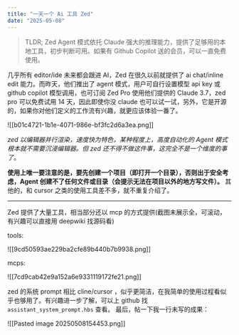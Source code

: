 ```yaml
---
title: "一天一个 Ai 工具 Zed"
date: "2025-05-08"
---
```


> TLDR;
> Zed Agent 模式依托 Claude 强大的推理能力，提供了足够用的本地工具，初步判断可用。如果有 Github Copilot 送的会员，可以一直免费使用。

几乎所有 editor/ide 未来都会跟进 AI，Zed 在很久以前就提供了 ai chat/inline edit 能力。而昨天，他们推出了 agent 模式，用户可自行设置模型 api key 或 github copilot 模型调用，也可订阅 Zed Pro 使用他们提供的 Claude 3.7，zed pro 可以免费试用 14 天，因此即使你没 claude 也可以试一试，另外，它是开源的，如果你对他们定义的工作流有兴趣，就更应该体验一番了。

![[b01c4721-1b1e-4071-986e-bf3fc2d6a3ea.png]]

*zed 以编辑器并行渲染，速度快为特色，某种程度上，高度自动化的  Agent 模式根本就不需要沉浸编辑器。但 zed 还不得不做这件事，这完全不是一个维度的事了*。

**使用上唯一要注意的是，要先创建一个项目（即打开一个目录），否则出于安全考虑，Agent 创建不了任何文件或目录（会提示无法在项目以外的地方写文件）。** 其他的，和 cursor 之类的使用工具差不多，就不重复介绍了。

----

Zed 提供了大量工具，相当部分还以 mcp 的方式提供(截图未展示全，可滚动，有兴趣可以直接用 deepwiki 找源码看)

tools: 

![[9cd50593ae229ba2cfe89b440b7b9938.png]]

mcps:

![[7cd9cab42e9a152a6e9331119172fe21.png]]

zed 的系统 prompt 相比 cline/cursor ，似乎更简洁，在我简单的使用过程看似乎也够用了。有兴趣进一步了解，可以上 github 找 `assistant_system_prompt.hbs` 查看。
最后，帖一下我一行未写的成果：

![[Pasted image 20250508154453.png]]
